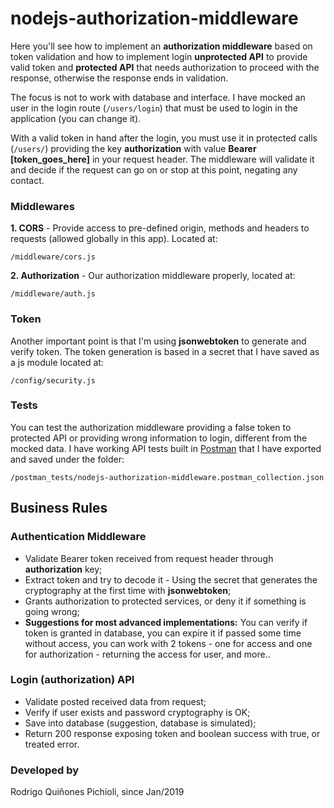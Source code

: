 # nodejs-authorization-middleware
Here you'll see how to implement an **authorization middleware** based on token validation and how to implement login **unprotected  API** to provide valid token and **protected API** that needs authorization to proceed with the response, otherwise the response ends in validation.

The focus is not to work with database and interface. I have mocked an user in the login route (``/users/login``) that must be used to login in the application (you can change it). 

With a valid token in hand after the login, you must use it in protected calls (``/users/``) providing the key **authorization** with value **Bearer [token_goes_here]** in your request header. The middleware will validate it and decide if the request can go on or stop at this point, negating any contact.

### Middlewares
**1. CORS** - Provide access to pre-defined origin, methods and headers to requests (allowed globally in this app). Located at:
```
/middleware/cors.js
```

**2. Authorization** - Our authorization middleware properly, located at:
```
/middleware/auth.js
```

### Token
Another important point is that I'm using **jsonwebtoken** to generate and verify token. The token generation is based in a secret that I have saved as a js module located at:
```
/config/security.js
```

### Tests
You can test the authorization middleware providing a false token to protected API or providing wrong information to login, different from the mocked data. I have working API tests built in [Postman](https://www.getpostman.com/) that I have exported and saved under the folder:
```
/postman_tests/nodejs-authorization-middleware.postman_collection.json
```

## Business Rules
### Authentication Middleware
- Validate Bearer token received from request header through **authorization** key;
- Extract token and try to decode it - Using the secret that generates the cryptography at the first time with **jsonwebtoken**;
- Grants authorization to protected services, or deny it if something is going wrong;
- **Suggestions for most advanced implementations:** You can verify if token is granted in database, you can expire it if passed some time without access, you can work with 2 tokens - one for access and one for authorization - returning the access for user, and more.. 

### Login (authorization) API
- Validate posted received data from request;
- Verify if user exists and password cryptography is OK;
- Save into database (suggestion, database is simulated);
- Return 200 response exposing token and boolean success with true, or treated error.

### Developed by
Rodrigo Quiñones Pichioli, since Jan/2019
